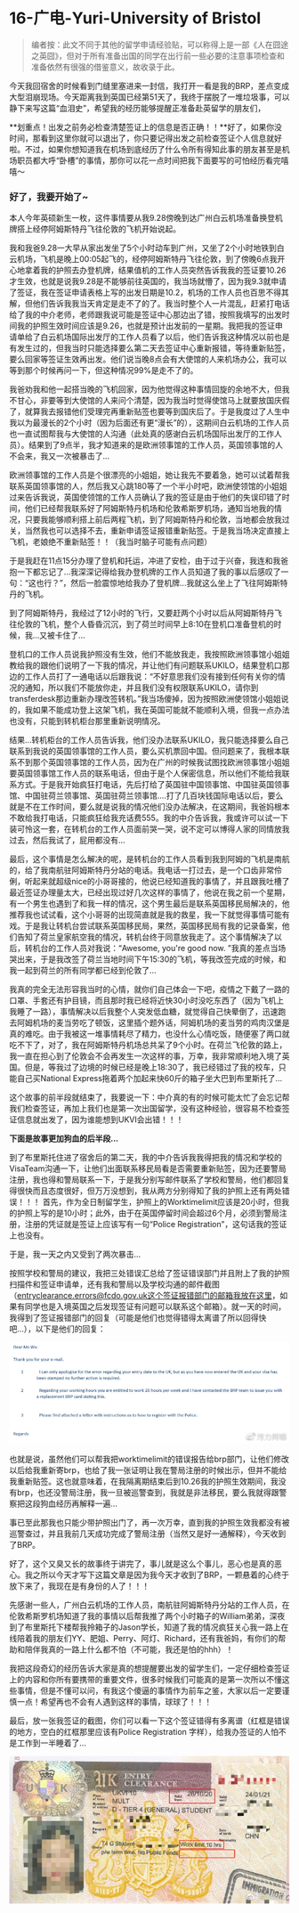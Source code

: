 # 16-广电-Yuri-University of Bristol

> 编者按：此文不同于其他的留学申请经验贴，可以称得上是一部《人在囧途之英囧》，但对于所有准备出国的同学在出行前一些必要的注意事项检查和准备依然有很强的借鉴意义，故收录于此。

今天我回宿舍的时候看到门缝里塞进来一封信，我打开一看是我的BRP，差点变成大型泪崩现场。今天距离我到英国已经第51天了，我终于摆脱了一堆垃圾事，可以静下来写这篇“血泪史”，希望我的经历能够提醒正准备赴英留学的朋友们，

**划重点！出发之前务必检查清楚签证上的信息是否正确！！**好了，如果你没时间，那看到这里你就可以退出了，你只要记得出发之前检查签证个人信息就好啦。不过，如果你想知道我在机场到底经历了什么令所有得知此事的朋友甚至是机场职员都大呼“卧槽”的事情，那你可以花一点时间把我下面要写的可怕经历看完嘻嘻～

### 好了，我要开始了~

本人今年英硕新生一枚，这件事情要从我9.28傍晚到达广州白云机场准备换登机牌搭上经停阿姆斯特丹飞往伦敦的飞机开始说起。

我和我爸9.28一大早从家出发坐了5个小时动车到广州，又坐了2个小时地铁到白云机场，飞机是晚上00:05起飞的，经停阿姆斯特丹飞往伦敦，到了傍晚6点我开心地拿着我的护照去办登机牌，结果值机的工作人员突然告诉我我的签证要10.26才生效，也就是说我9.28是不能够前往英国的，我当场就懵了，因为我9.3就申请了签证，我在签证申请表格上写的出发日期是10.2，机场的工作人员也百思不得其解，但他们告诉我我当天肯定是走不了的了。我当时整个人一片混乱，赶紧打电话给了我的中介老师，老师跟我说可能是签证中心那边出了错，按照我填写的出发时间我的护照生效时间应该是9.26，也就是预计出发前的一星期。我把我的签证申请单给了白云机场国际出发厅的工作人员看了以后，他们告诉我这种情况以前也是有发生过的，但我当时只能选择要么第二天去签证中心重新报错，等待重新贴签，要么回家等签证生效再出发。他们说当晚8点会有大使馆的人来机场办公，我可以等到那个时候再问一下，但这种情况99%是走不了的。

我爸劝我和他一起搭当晚的飞机回家，因为他觉得这种事情回旋的余地不大，但我不甘心，非要等到大使馆的人来问个清楚，因为我当时觉得使馆马上就要放国庆假了，就算我去报错他们受理完再重新贴签也要等到国庆后了。于是我度过了人生中我以为最漫长的2个小时（因为后面还有更“漫长”的），这期间白云机场的工作人员也一直试图帮我与大使馆的人沟通（此处真的感谢白云机场国际出发厅的工作人员）。结果到了9点半，我才知道来的是欧洲领事馆的工作人员，英国领事馆的人不会来，我又一次被暴击了...

欧洲领事馆的工作人员是个很漂亮的小姐姐，她让我先不要着急，她可以试着帮我联系英国领事馆的人，然后我又心跳180等了一个半小时吧，欧洲使领馆的小姐姐过来告诉我说，英国使领馆的工作人员确认了我的签证是由于他们的失误印错了时间，他们已经帮我联系好了阿姆斯特丹机场和伦敦希斯罗机场，通知当地我的情况，只要我能够顺利搭上前后两程飞机，到了阿姆斯特丹和伦敦，当地都会放我过关，当然我也可以选择不去，重新申请签证报错重新贴签。于是我当场决定直接上飞机，老娘绝不重新贴签！！（我当时脑子可能有点问题）

于是我赶在11点15分办理了登机和托运，冲进了安检，由于过于兴奋，我连和我爸抱一下都忘记了...我深深记得给我办登机牌的工作人员知道了我的事以后感叹了一句：“这也行？”，然后一脸震惊地给我办了登机牌...我就这么坐上了飞往阿姆斯特丹的飞机。

到了阿姆斯特丹，我经过了12小时的飞行，又要赶两个小时以后从阿姆斯特丹飞往伦敦的飞机，整个人昏昏沉沉，到了荷兰时间早上8:10在登机口准备登机的时候，我...又被卡住了...

登机口的工作人员说我护照没有生效，他们不能放我走，我按照欧洲领事馆小姐姐教给我的跟他们说明了一下我的情况，并让他们有问题联系UKILO，结果登机口那边的工作人员打了一通电话以后跟我说：“不好意思我们没有接到任何有关你的情况的通知，所以我们不能放你走，并且我们没有权限联系UKILO，请你到transferdesk那边重新办理改签转机。”我当场傻掉，因为按照欧洲使领馆小姐姐说的，我如果不能成功登上这架飞机，我在英国可能就不能顺利入境，但我一点办法也没有，只能到转机柜台那里重新说明情况。

结果...转机柜台的工作人员告诉我，他们没办法联系UKILO，我只能选择要么自己联系到我说的英国领事馆的工作人员，要么买机票回中国。但问题来了，我根本联系不到那个英国领事馆的工作人员，因为在广州的时候我试图找欧洲领事馆小姐姐要英国领事馆工作人员的联系电话，但由于是个人保密信息，所以他们不能给我联系方式。于是我开始疯狂打电话，先后打给了英国驻中国领事馆、中国驻英国领事馆、中国驻荷兰领事馆、英国驻荷兰领事馆....打了几百块钱国际电话以后，要么就是不在工作时间，要么就是说我的情况他们没办法解决，在这期间，我爸妈根本不敢给我打电话，只能疯狂给我充话费555。我的中介告诉我，我或许可以试一下装可怜这一套，在转机台的工作人员面前哭一哭，说不定可以博得人家的同情放我过去，然后我试了，屁用都没有...

最后，这个事情是怎么解决的呢，是转机台的工作人员看到我到阿姆的飞机是南航的，给了我南航驻阿姆斯特丹分站的电话。我电话一打过去，是一个口齿非常伶俐，听起来就超级nice的小哥哥接的，他说已经知道我的事情了，并且跟我吐槽了最近签证办理量太大，已经出现过好几次这样的事情了，他说在我之前一个星期，有一个男生也遇到了和我一样的情况，这个男生最后是联系英国移民局解决的，他推荐我也试试看，这个小哥哥的出现简直就是我的救星，我一下就觉得事情可能有戏。于是我让转机台尝试联系英国移民局，果然，英国移民局有我的记录备案，他们告知了荷兰皇家航空我的情况，转机台终于同意放我走了。这个事情解决了以后，转机台的工作人员对我说：“Awesome, you're good now. ”我真的差点当场哭出来，于是我改签了荷兰当地时间下午15:30的飞机，等我改签完成的时候，和我一起到荷兰的所有同学都已经到伦敦了...

我真的完全无法形容我当时的心情，就你们自己体会一下吧，疫情之下戴了一路的口罩、手套还有护目镜，而且那时我已经将近快30小时没吃东西了（因为飞机上我睡了一路），事情解决以后我整个人突发低血糖，就觉得自己快晕倒了，迅速跑去阿姆机场的麦当劳吃了顿饭，这里插个题外话，阿姆机场的麦当劳的鸡肉汉堡是真的难吃。由于我被这一堆事情耗尽了精力，也没什么心情吃饭，随便塞了两口就吃不下了，对了，我在阿姆斯特丹机场总共呆了9个小时。在荷兰飞伦敦的路上，我一直在担心到了伦敦会不会再发生一次这样的事，万幸，我非常顺利地入境了英国。但是，等我过了边境的时候已经是晚上18:30了，我已经错过了我的校车，只能自己买National Express拖着两个加起来快60斤的箱子坐大巴到布里斯托了...

这个故事的前半段就结束了，我要说一下：中介真的有的时候可能太忙了会忘记帮我们检查签证，再加上我们也是第一次出国留学，没有这种经验，很容易不检查签证信息就出发了，因为谁能想到UKVI会出错！！！

**下面是故事更加狗血的后半段...**

到了布里斯托住进了宿舍后的第二天，我的中介告诉我我得把我的情况和学校的VisaTeam沟通一下，让他们出面联系移民局看是否需要重新贴签，因为还要警局注册，我也得和警局联系一下，于是我分别写邮件联系了学校和警局，他们都回复得很快而且态度很好，但万万没想到，我从两方分别得知了我的护照上还有两处错误！！！
首先，作为全日制留学生，护照上的Worktimelimit应该是20小时，但我的护照上写的是10小时；此外，由于在英国停留时间会超过6个月，必须到警局注册，注册的凭证就是签证上应该写有一句“Police Registration”，这句话我的签证上也没有。

于是，我一天之内又受到了两次暴击...

按照学校和警局的建议，我把三处错误汇总给了签证错误部门并且附上了我的护照扫描件和签证申请单，还有我和警局以及学校沟通的邮件截图（entryclearance.errors@fcdo.gov.uk这个签证报错部门的邮箱我放在这里，如果有同学也是入境英国之后发现签证有问题可以联系这个邮箱）。就一天的时间，我得到了签证报错部门的回复（可能是他们也觉得错得太离谱了所以回得快吧...），以下是他们的回复：

![回复](_media/回复.png)

也就是说，虽然他们可以帮我把worktimelimit的错误报告给brp部门，让他们修改以后给我重新寄brp，也给了我一张证明让我在警局注册的时候出示，但并不能给我重新贴签。这也就意味着，在我隔离期结束后到10.26我的护照生效期间，我没有brp，也还没警局注册，我一旦被巡警查到，我就是非法移民，要么我就得跟警察把这段狗血经历再解释一遍...

事已至此那我也只能少带护照出门了，再一次万幸，直到我的护照生效我都没有被巡警查过，并且我前几天成功完成了警局注册（当然又是好一通解释），今天收到了BRP。

好了，这个又臭又长的故事终于讲完了，事儿就是这么个事儿，恶心也是真的恶心。我之所以今天才写下这篇文章是因为我今天才收到了BRP，一颗悬着的心终于放下来了，我现在是有身份的人了！！！

先感谢一些人，广州白云机场的工作人员，南航驻阿姆斯特丹分站的工作人员，在伦敦希斯罗机场知道了我的事情以后帮我推了两个小时箱子的William弟弟，深夜到了布里斯托下楼帮我拎箱子的Jason学长，知道了我的情况疯狂关心我一路上在线陪着我的朋友们YY、肥姐、Perry、阿灯、Richard，还有我爸妈，有你们的帮助和陪伴我真的一路上什么都不怕（不可能，我还是怕的hhh）！

我把这段奇幻的经历告诉大家是真的想提醒要出发的留学生们，一定仔细检查签证上的内容和你所有要携带的重要文件，很多时候我们可能真的是第一次所以不懂这些事情，但是不懂可以问，有我这个傻逼的事情作为前车之鉴，大家以后一定要谨慎一点！希望再也不会有人遇到这样的事情，球球了！！！

最后，放一张我签证的截图，你们可以看一下这个签证错得有多离谱（红框是错误的地方，空白的红框那里应该有Police Registration 字样），给我办签证的人怕不是工作到一半睡着了...

![签证](_media/签证.png)